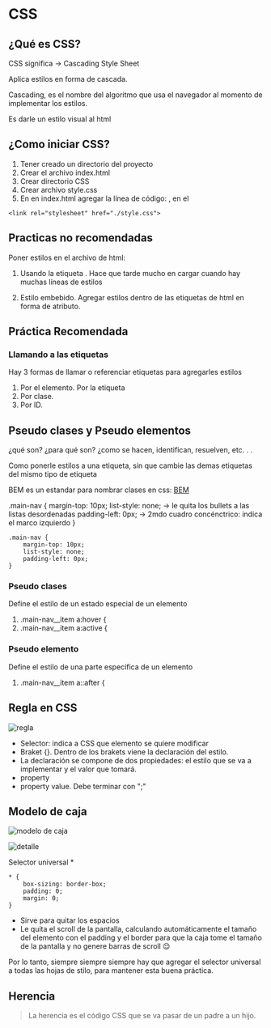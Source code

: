 # CSS

## ¿Qué es CSS?

CSS significa -> Cascading Style Sheet

Aplica estilos en forma de cascada.

Cascading, es el nombre del algoritmo que usa el navegador al momento de implementar los estilos.

Es darle un estilo visual al html

## ¿Como iniciar CSS?

1. Tener creado un directorio del proyecto
2. Crear el archivo index.html
3. Crear directorio CSS
4. Crear archivo style.css
5. En en index.html agregar la línea de código: <link rel="stylesheet" href="./style.css">, en el <head></head> 

```
<link rel="stylesheet" href="./style.css">
```

##  Practicas no recomendadas

Poner estilos en el archivo de html:
1. Usando la etiqueta <style></style>. Hace que tarde mucho en cargar cuando hay muchas líneas de estilos

2. Estilo embebido. Agregar estilos dentro de las etiquetas de html en forma de atributo.

## Práctica Recomendada

### Llamando a las etiquetas
Hay 3 formas de llamar o referenciar etiquetas para agregarles estilos

1. Por el elemento. Por la etiqueta 
2. Por clase.
3. Por ID.

## Pseudo clases y Pseudo elementos

¿qué son?
¿para qué son?
¿como se hacen, identifican, resuelven, etc. . . 

Como ponerle estilos a una etiqueta, sin que cambie las demas etiquetas del mismo tipo de etiqueta

BEM es un estandar para nombrar clases en css: 
[BEM](https://en.bem.info/methodology/faq/#why-bem)


.main-nav {
    margin-top: 10px;
    list-style: none; -> le quita los bullets  a las listas desordenadas
    padding-left: 0px; -> 2mdo cuadro concénctrico: indica el marco izquierdo
}

````
.main-nav {
    margin-top: 10px;
    list-style: none; 
    padding-left: 0px;
}
````


### Pseudo clases

Define el estilo de un estado especial de un elemento
1. .main-nav__item a:hover {
2. .main-nav__item a:active {



### Pseudo elemento

Define el estilo de una parte específica de un elemento
1. .main-nav__item a::after {

## Regla en CSS
![regla](/Doc/images/reglaencss.png "Regla de CSS")


- Selector: indica a CSS que elemento se quiere modificar
- Braket {}. Dentro de los brakets viene la declaración del estilo. 
- La declaración se compone de dos propiedades: el estilo que se va a implementar y el valor que tomará.
- property
- property value. Debe terminar con ";"

## Modelo de caja
![modelo de caja](/Doc/images/modelodecaja.png "Modelo de Caja")

![detalle](/Doc/images/detalle.png "Detalle de la caja")

Selector universal *

```
* {
    box-sizing: border-box;
    padding: 0;
    margin: 0;
}
````
- Sirve para quitar los espacios
- Le quita el scroll de la pantalla, calculando automáticamente el tamaño del elemento con el padding y el border para que la caja tome el tamaño de la pantalla y no genere barras de scroll 😌

Por lo tanto, siempre siempre siempre hay que agregar el selector universal a todas las hojas de stilo, para mantener esta buena práctica.

## Herencia

> La herencia es el código CSS que se va pasar de un padre a un hijo.



